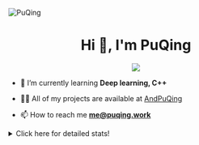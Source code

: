 ![PuQing](https://user-images.githubusercontent.com/27223114/171565019-9a56fae6-b08b-421f-99db-7e830da42371.png)

<h1 align="center">Hi 👋, I'm PuQing</h1>

<p align="center">
  <img src="https://github-widgetbox.vercel.app/api/profile?username=AndPuQing&data=followers,repositories,stars,commits"/>
</p>

- 🌱 I’m currently learning **Deep learning, C++**

- 👨‍💻 All of my projects are available at [AndPuQing](https://github.com/AndPuQing)

- 📫 How to reach me **me@puqing.work**

<details>
<summary>Click here for detailed stats!</summary>

<!--START_SECTION:waka-->
**I'm a Night 🦉** 

```text
🌞 Morning    40 commits     ██░░░░░░░░░░░░░░░░░░░░░░░   10.72% 
🌆 Daytime    129 commits    ████████░░░░░░░░░░░░░░░░░   34.58% 
🌃 Evening    111 commits    ███████░░░░░░░░░░░░░░░░░░   29.76% 
🌙 Night      93 commits     ██████░░░░░░░░░░░░░░░░░░░   24.93%

```


📊 **This Week I Spent My Time On** 

```text
💬 Programming Languages: 
JavaScript               20 hrs 11 mins      ████████████████████░░░░░   82.04% 
Python                   2 hrs 20 mins       ██░░░░░░░░░░░░░░░░░░░░░░░   9.53% 
JSON                     42 mins             ░░░░░░░░░░░░░░░░░░░░░░░░░   2.9% 
Jupyter Notebook         28 mins             ░░░░░░░░░░░░░░░░░░░░░░░░░   1.91% 
C                        26 mins             ░░░░░░░░░░░░░░░░░░░░░░░░░   1.8%

🔥 Editors: 
VS Code                  24 hrs 36 mins      █████████████████████████   100.0%

💻 Operating System: 
Windows                  22 hrs 59 mins      ███████████████████████░░   93.41% 
Mac                      1 hr 37 mins        █░░░░░░░░░░░░░░░░░░░░░░░░   6.59%

```


<!--END_SECTION:waka-->
</details>
